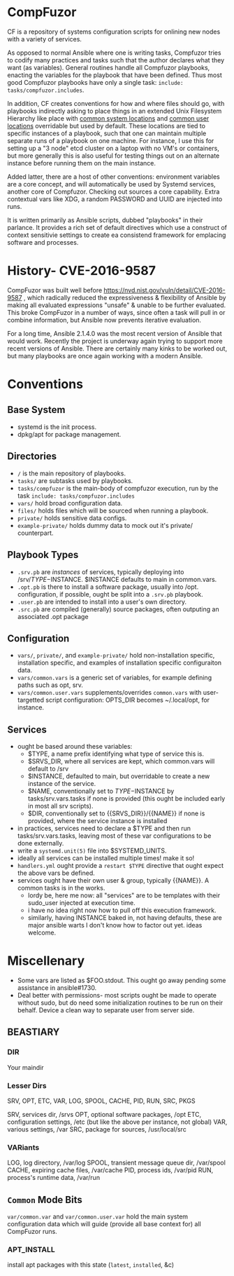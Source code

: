 # CompFuzor #

CF is a repository of systems configuration scripts for onlining new nodes with a variety of services.

As opposed to normal Ansible where one is writing tasks, Compfuzor tries to codify many practices and tasks such that the author declares what they want (as variables). General routines handle all Compfuzor playbooks, enacting the variables for the playbook that have been defined. Thus most good Compfuzor playbooks have only a single task: `include: tasks/compfuzor.includes`.

In addition, CF creates conventions for how and where files should go, with playbooks indirectly asking to place things in an extended Unix Filesystem Hierarchy like place with [common system locations](https://github.com/rektide/compfuzor/blob/master/vars/common.yaml#L5-L15) and [common user locations](https://github.com/rektide/compfuzor/blob/master/vars/common.user.yaml#L6-L15) overridable but used by default. These locations are tied to specific instances of a playbook, such that one can maintain multiple separate runs of a playbook on one machine. For instance, I use this for setting up a "3 node" etcd cluster on a laptop with no VM's or containers, but more generally this is also useful for testing things out on an alternate instance before running them on the main instance.

Added latter, there are a host of other conventions: environment variables are a core concept, and will automatically be used by Systemd services, another core of Compfuzor. Checking out sources a core capability. Extra contextual vars like XDG, a random PASSWORD and UUID are injected into runs.

It is written primarily as Ansible scripts, dubbed "playbooks" in their parlance. It provides a rich set of default directives which use a construct of context sensitivie settings to create ea consistend framework for emplacing software and processes.

# History- CVE-2016-9587

CompFuzor was built well before https://nvd.nist.gov/vuln/detail/CVE-2016-9587 , which radically reduced the expressiveness & flexibility of Ansible by making all evaluated expressions "unsafe" & unable to be further evaluated. This broke CompFuzor in a number of ways, since often a task will pull in or combine information, but Ansible now prevents iterative evaluation.

For a long time, Ansible 2.1.4.0 was the most recent version of Ansible that would work. Recently the project is underway again trying to support more recent versions of Ansible.  There are certainly many kinks to be worked out, but many playbooks are once again working with a modern Ansible.

# Conventions #

## Base System ##
+ systemd is the init process.
+ dpkg/apt for package management.

## Directories ##
+ `/` is the main repository of playbooks.
+ `tasks/` are subtasks used by playbooks.
+ `tasks/compfuzor` is the main-body of compfuzor execution, run by the task `include: tasks/compfuzor.includes`
+ `vars/` hold broad configuration data.
+ `files/` holds files which will be sourced when running a playbook.
+ `private/` holds sensitive data configs.
+ `example-private/` holds dummy data to mock out it's private/ counterpart.

## Playbook Types ##
+ `.srv.pb` are _instances_ of services, typically deploying into /srv/$TYPE-$INSTANCE. $INSTANCE defaults to main in common.vars.
+ `.opt.pb` is there to install a software package, usually into /opt. configuration, if possible, ought be split into a `.srv.pb` playbook.
+ `.user.pb` are intended to install into a user's own directory.
+ `.src.pb` are compiled (generally) source packages, often outputing an associated .opt package

## Configuration ##
+ `vars/`, `private/`, and `example-private/` hold non-installation specific, installation specific, and examples of installation specific configuraiton data.
+ `vars/common.vars` is a generic set of variables, for example defining paths such as opt, srv.
+ `vars/common.user.vars` supplements/overrides `common.vars` with user-targetted script configuration: OPTS_DIR becomes ~/.local/opt, for instance.

## Services ##
+ ought be based around these variables:
    + $TYPE, a name prefix identifying what type of service this is.
    + $SRVS_DIR, where all services are kept, which common.vars will default to /srv
    + $INSTANCE, defaulted to main, but overridable to create a new instance of the service.
    + $NAME, conventionally set to $TYPE-$INSTANCE by tasks/srv.vars.tasks if none is provided (this ought be included early in most all srv scripts).
    + $DIR, conventionally set to {{SRVS_DIR}}/{{NAME}} if none is provided, where the service instance is installed
+ in practices, services need to declare a $TYPE and then run tasks/srv.vars.tasks, leaving most of these var configurations to be done externally.
+ write a `systemd.unit(5)` file into $SYSTEMD_UNITS.
+ ideally all services can be installed multiple times! make it so!
+ `handlers.yml` ought provide a `restart $TYPE` directive that ought expect the above vars be defined.
+ services ought have their own user & group, typically {{NAME}}. A common tasks is in the works.
    + lordy be, here me now: all "services" are to be templates with their sudo_user injected at execution time.
    + i have no idea right now how to pull off this execution framework.
    + similarly, having INSTANCE baked in, not having defaults, these are major ansible warts I don't know how to factor out yet. ideas welcome.

# Miscellenary #
+ Some vars are listed as $FOO.stdout. This ought go away pending some assistance in ansible#1730.
+ Deal better with permissions- most scripts ought be made to operate without sudo, but do need some initialization routines to be run on their behalf. Device a clean way to separate user from server side.

## BEASTIARY ##

### DIR

Your maindir

### Lesser Dirs

SRV, OPT, ETC, VAR, LOG, SPOOL, CACHE, PID, RUN, SRC, PKGS

SRV, services dir, /srvs
OPT, optional software packages, /opt
ETC, configuration settings, /etc (but like the above per instance, not global)
VAR, various settings, /var
SRC, package for sources, /usr/local/src

### VARiants

LOG, log directory, /var/log
SPOOL, transient message queue dir, /var/spool
CACHE, expiring cache files, /var/cache
PID, process ids, /var/pid
RUN, process's runtime data, /var/run

## `Common` Mode Bits ##

`var/common.var` and `var/common.user.var` hold the main system configuration data which will guide (provide all base context for) all CompFuzor runs.

### APT_INSTALL

install apt packages with this state (`latest`, `installed`, &c)
